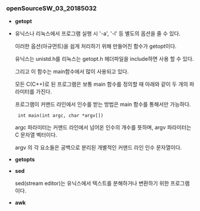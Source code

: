 ### openSourceSW_03_20185032


- **getopt**
- 
  유닉스나 리눅스에서 프로그램 실행 시 '-a', '-l' 등 별도의 옵션을 줄 수 있다. 
  
  이러한 옵션(아규먼트)을 쉽게 처리하기 위해 만들어진 함수가 getopt이다. 
  
  유닉스는 unistd.h를 리눅스는 getopt.h 헤더파일을 include하면 사용 할 수 있다. 
  
  그리고 이 함수는 main함수에서 많이 사용되고 있다.
  
  모든 C(C++)로 된 프로그램은 보통 main 함수를 정의할 때 아래와 같이 두 개의 파라미터를 가진다. 
  
  프로그램이 커맨드 라인에서 인수를 받는 방법은 main 함수를 통해서만 가능하다.
  
  ` int main(int argc, char *argv[])`
  
  argc 파라미터는 커맨드 라인에서 넘어온 인수의 개수를 뜻하며, argv 파라미터는 C 문자열 벡터이다.
  
  argv 의 각 요소들은 공백으로 분리된 개별적인 커맨드 라인 인수 문자열이다.

  
  
- **getopts**






- **sed**

  sed(stream editor)는 유닉스에서 텍스트를 분해하거나 변환하기 위한 프로그램이다.
 

- **awk**
